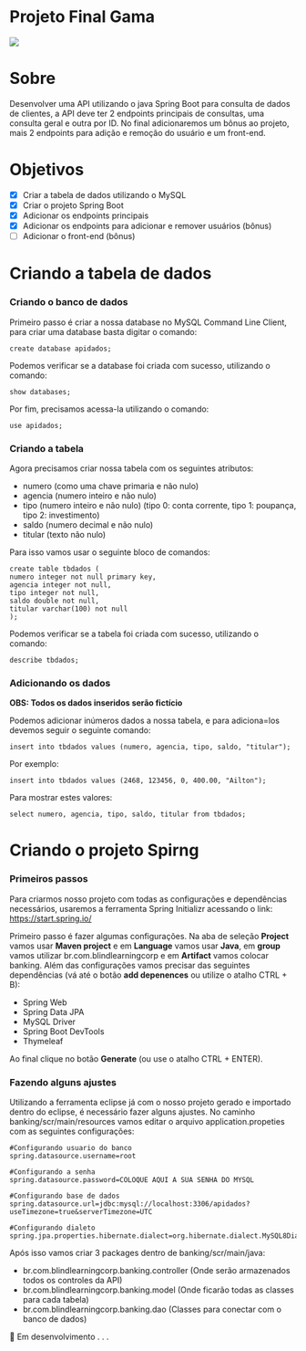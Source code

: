 # Projeto Final Gama

![](https://blog.mxcursos.com/wp-content/uploads/2017/04/front-end-ou-back-end-entenda-as-diferencas-e-descubra-o-seu-perfil.png)

# Sobre
Desenvolver uma API utilizando o java Spring Boot para consulta de dados de clientes, a API deve ter 2 endpoints principais de consultas, uma consulta geral e outra por ID. No final adicionaremos um bônus ao projeto, mais 2 endpoints para adição e remoção do usuário e um front-end.

# Objetivos
- [x] Criar a tabela de dados utilizando o MySQL
- [x] Criar o projeto Spring Boot
- [x] Adicionar os endpoints principais
- [x] Adicionar os endpoints para adicionar e remover usuários (bônus)
- [ ] Adicionar o front-end (bônus)

# Criando a tabela de dados
### Criando o banco de dados

Primeiro passo é criar a nossa database no MySQL Command Line Client, para criar uma database basta digitar o comando:
```
create database apidados;
```

Podemos verificar se a database foi criada com sucesso, utilizando o comando:
```
show databases;
```

Por fim, precisamos acessa-la utilizando o comando:
```
use apidados;
```

### Criando a tabela

Agora precisamos criar nossa tabela com os seguintes atributos:
* numero (como uma chave primaria e não nulo)
* agencia (numero inteiro e não nulo)
* tipo (numero inteiro e não nulo) (tipo 0: conta corrente, tipo 1: poupança, tipo 2: investimento)
* saldo (numero decimal e não nulo)
* titular (texto não nulo)

Para isso vamos usar o seguinte bloco de comandos:
```
create table tbdados (
numero integer not null primary key,
agencia integer not null,
tipo integer not null,
saldo double not null,
titular varchar(100) not null
);
```

Podemos verificar se a tabela foi criada com sucesso, utilizando o comando:
```
describe tbdados;
```

### Adicionando os dados

**OBS: Todos os dados inseridos serão fictício**

Podemos adicionar inúmeros dados a nossa tabela, e para adiciona=los devemos seguir o seguinte comando:
```
insert into tbdados values (numero, agencia, tipo, saldo, "titular");
```

Por exemplo:
```
insert into tbdados values (2468, 123456, 0, 400.00, "Ailton");
```

Para mostrar estes valores:
```
select numero, agencia, tipo, saldo, titular from tbdados;
```

# Criando o projeto Spirng
### Primeiros passos

Para criarmos nosso projeto com todas as configurações e dependências necessários, usaremos a ferramenta Spring Initializr acessando o link: https://start.spring.io/

Primeiro passo é fazer algumas configurações. Na aba de seleção **Project** vamos usar **Maven project** e em **Language** vamos usar **Java**, em **group** vamos utilizar br.com.blindlearningcorp e em **Artifact** vamos colocar banking. Além das configurações vamos precisar das seguintes dependências (vá até o botão **add depenences** ou utilize o atalho CTRL + B):
* Spring Web
* Spring Data JPA
* MySQL Driver
* Spring Boot DevTools
* Thymeleaf

Ao final clique no botão **Generate** (ou use o atalho CTRL + ENTER).

### Fazendo alguns ajustes
Utilizando a ferramenta eclipse já com o nosso projeto gerado e importado dentro do eclipse, é necessário fazer alguns ajustes. No caminho banking/scr/main/resources vamos editar o arquivo application.propeties com as seguintes configurações:

```
#Configurando usuario do banco
spring.datasource.username=root

#Configurando a senha
spring.datasource.password=COLOQUE AQUI A SUA SENHA DO MYSQL

#Configurando base de dados
spring.datasource.url=jdbc:mysql://localhost:3306/apidados?useTimezone=true&serverTimezone=UTC

#Configurando dialeto
spring.jpa.properties.hibernate.dialect=org.hibernate.dialect.MySQL8Dialect
``` 

Após isso vamos criar 3 packages dentro de banking/scr/main/java:
* br.com.blindlearningcorp.banking.controller (Onde serão armazenados todos os controles da API)
* br.com.blindlearningcorp.banking.model (Onde ficarão todas as classes para cada tabela)
* br.com.blindlearningcorp.banking.dao (Classes para conectar com o banco de dados)

🚧 Em desenvolvimento . . .
